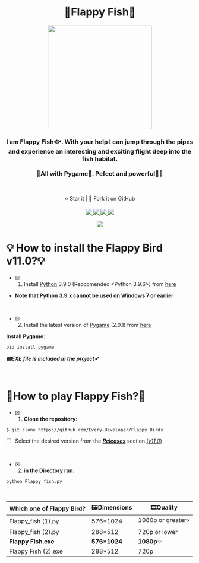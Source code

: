 <h1 align="center">🐠Flappy Fish🐢</h1>
<p align="center">
<img src="https://s4.uupload.ir/files/612dfy+hz6l_18im.png" width='280'>
  <h3 align='center'>I am Flappy Fish🐟. With your help I can jump through the pipes and experience an interesting and exciting flight deep into the fish habitat. <br><br> 🐍All with Pygame🐍. Pefect and powerful💪🏻</h3>
<br>
</p>
  <p align="center">⭐️ Star it | 🔱 Fork it on GitHub </p>
  <p align="center">
    <a href="https://www.pygame.org/">
      <img src="https://img.shields.io/badge/built%20with-Pygame-blueviolet" />
    </a>
    <a href="https://www.python.org/">
    	<img src="https://img.shields.io/badge/Language-Python-turquoise" />
    <a href="https://github.com/Every-Developer/Flappy_Birds/releases/tag/11.0">
      <img src='https://img.shields.io/badge/Release-v11.0-goldenrod'>
    <a href="https://github.com/Every-Developer/Flappy_Birds/blob/Flappy-Fish/LICENSE">
      <img src="https://img.shields.io/badge/license-MIT License-lightgreen.svg" />
    </a>
  </p>
<p align='center'><a href='https://github.com/Every-Developer'><img  src='https://img.shields.io/badge/Coded%20By-Mohammadreza.D-lightcoral'></a></p>

# 💡 How to install the Flappy Bird v11.0?💡
      
- [x] 1. Install [Python](https://www.python.org) 3.9.0 (Reccomended <Python 3.9.6>) from [here](https://www.python.org/downloads/)
- **Note that Python 3.9.x cannot be used on Windows 7 or earlier**
<br>

- [x] 2. Install the latest version of [Pygame](https://www.pygame.org/news) (2.0.1) from [here](https://github.com/pygame/pygame/releases)
      
**Install Pygame:**
  ```
  pip install pygame 
  ```
      
***📟EXE file is included in the project✔***
      
<br>
      
# 🐣How to play Flappy Fish?🤔
      
- [x] 1. **Clone the repository:**
      
```
$ git clone https://github.com/Every-Developer/Flappy_Birds
```
- [ ] Select the desired version from the ***[Releases](https://github.com/Every-Developer/Flappy_Birds/releases)*** section [(*v11.0*)](https://github.com/Every-Developer/Flappy_Birds/releases/tag/11.0)
<br>
      
- [x] 2. **in the Directory run:**
      
```
python Flappy_fish.py
```
      
<br>
      
| Which one of Flappy Bird? | 🖼Dimensions | 🎞Quality |
|---|---|---|
| Flappy_fish (1).py | 576*1024 | 1080p or greater⚡ |
| Flappy_fish (2).py | 288*512 | 720p or lower |
| **Flappy Fish.exe** | **576*1024** | **1080p**✨ | 
| Flappy Fish (2).exe | 288*512 | 720p |


